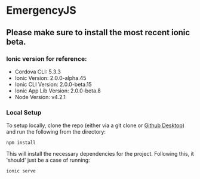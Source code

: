 # EmergencyJS

## Please make sure to install the most recent ionic beta.

### Ionic version for reference:

- Cordova CLI: 5.3.3
- Ionic Version: 2.0.0-alpha.45
- Ionic CLI Version: 2.0.0-beta.15
- Ionic App Lib Version: 2.0.0-beta.8
- Node Version: v4.2.1

### Local Setup

To setup locally, clone the repo (either via a git clone or [Github Desktop](https://desktop.github.com)) and run the following from the directory:

	npm install

This will install the necessary dependencies for the project. Following this, it 'should' just be a case of running:

	ionic serve